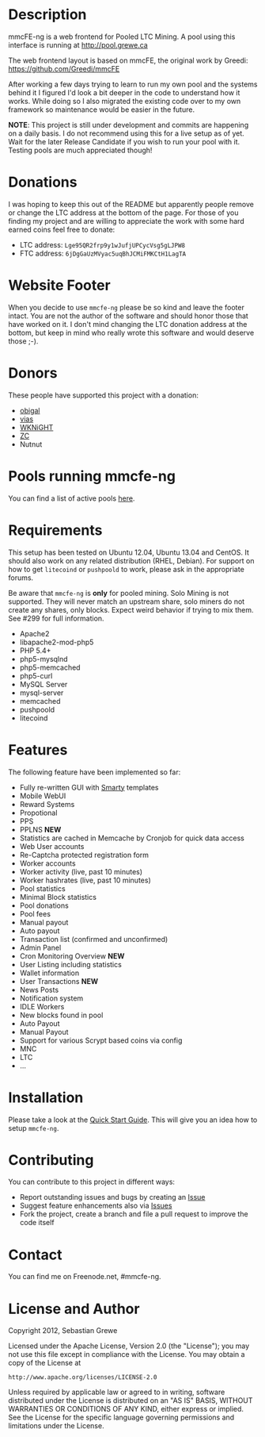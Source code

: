 Description
===========

mmcFE-ng is a web frontend for Pooled LTC Mining. A pool using this interface is running at http://pool.grewe.ca

The web frontend layout is based on mmcFE, the original work by Greedi:
https://github.com/Greedi/mmcFE

After working a few days trying to learn to run my own pool and the
systems behind it I figured I'd look a bit deeper in the code to
understand how it works. While doing so I also migrated the existing
code over to my own framework so maintenance would be easier in the
future.

**NOTE**: This project is still under development and commits are happening on a daily basis.
I do not recommend using this for a live setup as of yet. Wait for the later Release Candidate
if you wish to run your pool with it. Testing pools are much appreciated though!

Donations
=========

I was hoping to keep this out of the README but apparently people remove or change the LTC address
at the bottom of the page. For those of you finding my project and are willing to appreciate the work
with some hard earned coins feel free to donate:

* LTC address: `Lge95QR2frp9y1wJufjUPCycVsg5gLJPW8`
* FTC address: `6jDgGaUzMVyac5uqBhJCMiFMKCtH1LagTA`

# Website Footer

When you decide to use `mmcfe-ng` please be so kind and leave the footer intact. You are not the author of the software and should honor those that have worked on it. I don't mind changing the LTC donation address at the bottom, but keep in mind who really wrote this software and would deserve those ;-).

Donors
======

These people have supported this project with a donation:

* [obigal](https://github.com/obigal)
* [vias](https://github.com/vias79)
* [WKNiGHT](https://github.com/WKNiGHT-)
* [ZC](https://github.com/zccopwrx)
* Nutnut

Pools running mmcfe-ng
======================

You can find a list of active pools [here](POOLS.md).

Requirements
============

This setup has been tested on Ubuntu 12.04, Ubuntu 13.04 and CentOS.
It should also work on any related distribution (RHEL, Debian).
For support on how to get `litecoind` or `pushpoold` to work, please ask
in the appropriate forums.

Be aware that `mmcfe-ng` is **only** for pooled mining. Solo Mining is not
supported. They will never match an upstream share, solo miners do not create
any shares, only blocks. Expect weird behavior if trying to mix them. See #299
for full information.

* Apache2
 * libapache2-mod-php5
* PHP 5.4+
 * php5-mysqlnd
 * php5-memcached
 * php5-curl
* MySQL Server
 * mysql-server
* memcached
* pushpoold
* litecoind

Features
========

The following feature have been implemented so far:

* Fully re-written GUI with [Smarty][2] templates
* Mobile WebUI
* Reward Systems
 * Propotional
 * PPS
 * PPLNS **NEW**
* Statistics are cached in Memcache by Cronjob for quick data access
* Web User accounts
 * Re-Captcha protected registration form
* Worker accounts
 * Worker activity (live, past 10 minutes)
 * Worker hashrates (live, past 10 minutes)
* Pool statistics
* Minimal Block statistics
* Pool donations
* Pool fees
* Manual payout
* Auto payout
* Transaction list (confirmed and unconfirmed)
* Admin Panel
 * Cron Monitoring Overview **NEW**
 * User Listing including statistics
 * Wallet information
 * User Transactions **NEW**
 * News Posts
* Notification system
 * IDLE Workers
 * New blocks found in pool
 * Auto Payout
 * Manual Payout
* Support for various Scrypt based coins via config
 * MNC
 * LTC
 * ...

Installation
============

Please take a look at the [Quick Start Guide](https://github.com/TheSerapher/php-mmcfe-ng/wiki/Quick-Start-Guide). This will give you
an idea how to setup `mmcfe-ng`.

Contributing
============

You can contribute to this project in different ways:

* Report outstanding issues and bugs by creating an [Issue][1]
* Suggest feature enhancements also via [Issues][1]
* Fork the project, create a branch and file a pull request to improve the code itself

Contact
=======

You can find me on Freenode.net, #mmcfe-ng.

License and Author
==================

Copyright 2012, Sebastian Grewe

Licensed under the Apache License, Version 2.0 (the "License");
you may not use this file except in compliance with the License.
You may obtain a copy of the License at

    http://www.apache.org/licenses/LICENSE-2.0

Unless required by applicable law or agreed to in writing, software
distributed under the License is distributed on an "AS IS" BASIS,
WITHOUT WARRANTIES OR CONDITIONS OF ANY KIND, either express or implied.
See the License for the specific language governing permissions and
limitations under the License.


  [1]: https://github.com/TheSerapher/php-mmcfe-ng/issues "Issue"
  [2]: http://www.smarty.net/docs/en/ "Smarty"
